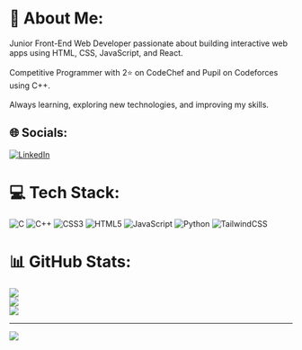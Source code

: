 # 💫 About Me:
Junior Front-End Web Developer passionate about building interactive web apps using HTML, CSS, JavaScript, and React.<br><br>Competitive Programmer with 2⭐ on CodeChef and Pupil on Codeforces using C++.<br><br>Always learning, exploring new technologies, and improving my skills.


## 🌐 Socials:
[![LinkedIn](https://img.shields.io/badge/LinkedIn-%230077B5.svg?logo=linkedin&logoColor=white)](https://linkedin.com/in/Nuhath-Khan-lahif)


# 💻 Tech Stack:
![C](https://img.shields.io/badge/c-%2300599C.svg?style=for-the-badge&logo=c&logoColor=white) ![C++](https://img.shields.io/badge/c++-%2300599C.svg?style=for-the-badge&logo=c%2B%2B&logoColor=white) ![CSS3](https://img.shields.io/badge/css3-%231572B6.svg?style=for-the-badge&logo=css3&logoColor=white) ![HTML5](https://img.shields.io/badge/html5-%23E34F26.svg?style=for-the-badge&logo=html5&logoColor=white) ![JavaScript](https://img.shields.io/badge/javascript-%23323330.svg?style=for-the-badge&logo=javascript&logoColor=%23F7DF1E) ![Python](https://img.shields.io/badge/python-3670A0?style=for-the-badge&logo=python&logoColor=ffdd54) ![TailwindCSS](https://img.shields.io/badge/tailwindcss-%2338B2AC.svg?style=for-the-badge&logo=tailwind-css&logoColor=white)
# 📊 GitHub Stats:
![](https://github-readme-stats.vercel.app/api?username=lahifkhan&theme=github_dark&hide_border=false&include_all_commits=false&count_private=false)<br/>
![](https://nirzak-streak-stats.vercel.app/?user=lahifkhan&theme=github_dark&hide_border=false)<br/>
![](https://github-readme-stats.vercel.app/api/top-langs/?username=lahifkhan&theme=github_dark&hide_border=false&include_all_commits=false&count_private=false&layout=compact)

---
[![](https://visitcount.itsvg.in/api?id=lahifkhan&icon=0&color=0)](https://visitcount.itsvg.in)

<!-- Proudly created with GPRM ( https://gprm.itsvg.in ) -->
